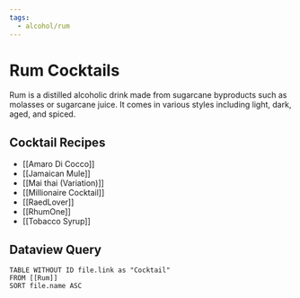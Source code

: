 ```yaml
---
tags:
  - alcohol/rum
---
```


# Rum Cocktails

Rum is a distilled alcoholic drink made from sugarcane byproducts such as molasses or sugarcane juice. It comes in various styles including light, dark, aged, and spiced.

## Cocktail Recipes

- [[Amaro Di Cocco]]
- [[Jamaican Mule]]
- [[Mai thai (Variation)]]
- [[Millionaire Cocktail]]
- [[RaedLover]]
- [[RhumOne]]
- [[Tobacco Syrup]]

## Dataview Query

```dataview
TABLE WITHOUT ID file.link as "Cocktail"
FROM [[Rum]]
SORT file.name ASC
```
